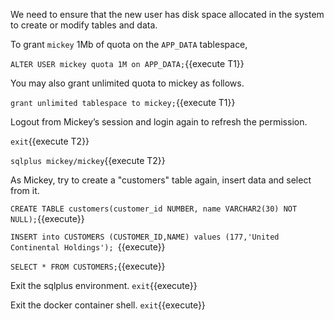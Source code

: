
We need to ensure that the new user has disk space allocated in the system to  create or modify tables and data. 

To grant `mickey` 1Mb of quota on the `APP_DATA` tablespace,

`ALTER USER mickey quota 1M on APP_DATA;`{{execute T1}}

You may also grant unlimited quota to mickey as follows.

`grant unlimited tablespace to mickey;`{{execute T1}}


Logout from Mickey’s session and login again to refresh the permission.

`exit`{{execute T2}}

`sqlplus mickey/mickey`{{execute T2}}


As Mickey, try to create a "customers" table again, insert data and select from it.

`CREATE TABLE customers(customer_id NUMBER, name VARCHAR2(30) NOT NULL);`{{execute}}

`INSERT into CUSTOMERS (CUSTOMER_ID,NAME) values (177,'United Continental Holdings'); `{{execute}}

`SELECT * FROM CUSTOMERS;`{{execute}}

Exit the sqlplus environment.
`exit`{{execute}}

Exit the docker container shell.
`exit`{{execute}}

